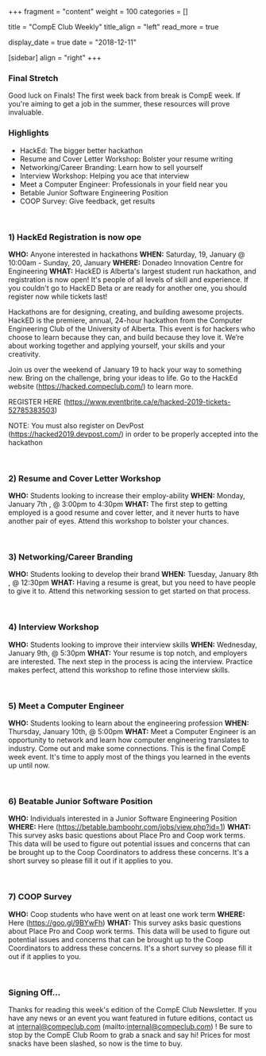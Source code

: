 
+++
fragment = "content"
weight = 100
categories = []

title = "CompE Club Weekly"
title_align = "left"
read_more = true

display_date = true
date = "2018-12-11" 

[sidebar]
  align = "right"
+++
    

### Final Stretch

Good luck on Finals! The first week back from break is CompE week. If you're aiming to get a job in the summer, these resources will prove invaluable.
</br>

### Highlights

*  HackEd: The bigger better hackathon
*  Resume and Cover Letter Workshop: Bolster your resume writing
*  Networking/Career Branding: Learn how to sell yourself
*  Interview Workshop: Helping you ace that interview
*  Meet a Computer Engineer: Professionals in your field near you
*  Betable Junior Software Engineering Position
*  COOP Survey: Give feedback, get results

</br>

### 1) HackEd Registration is now ope



**WHO:** Anyone interested in hackathons
**WHEN:** Saturday, 19, January @ 10:00am - Sunday, 20, January
**WHERE:** Donadeo Innovation Centre for Engineering
**WHAT:** HackED is Alberta's largest student run hackathon, and registration is now open! It's people of all levels of skill and experience. If you couldn't go to HackED Beta or are ready for another one, you should register now while tickets last!

Hackathons are for designing, creating, and building awesome projects. HackED is the premiere, annual, 24-hour hackathon from the Computer Engineering Club of the University of Alberta.
This event is for hackers who choose to learn because they can, and build because they love it. We’re about working together and applying yourself, your skills and your creativity.

Join us over the weekend of January 19 to hack your way to something new. Bring on the challenge, bring your ideas to life. Go to the HackEd website (https://hacked.compeclub.com/) to learn more.

REGISTER HERE (https://www.eventbrite.ca/e/hacked-2019-tickets-52785383503)

NOTE: You must also register on DevPost (https://hacked2019.devpost.com/) in order to be properly accepted into the hackathon

</br>

### 2) Resume and Cover Letter Workshop



**WHO:** Students looking to increase their employ-ability
**WHEN:** Monday, January 7th , @ 3:00pm to 4:30pm
**WHAT:** The first step to getting employed is a good resume and cover letter, and it never hurts to have another pair of eyes. Attend this workshop to bolster your chances.

</br>

### 3) Networking/Career Branding


**WHO:** Students looking to develop their brand
**WHEN:** Tuesday, January 8th , @ 12:30pm
**WHAT:** Having a resume is great, but you need to have people to give it to. Attend this networking session to get started on that process.

</br>

### 4) Interview Workshop


**WHO:** Students looking to improve their interview skills
**WHEN:** Wednesday, January 9th, @ 5:30pm
**WHAT:** Your resume is top notch, and employers are interested. The next step in the process is acing the interview. Practice makes perfect, attend this workshop to refine those interview skills.

</br>

### 5) Meet a Computer Engineer


**WHO:** Students looking to learn about the engineering profession
**WHEN:** Thursday, January 10th, @ 5:00pm
**WHAT:** Meet a Computer Engineer is an opportunity to network and learn how computer engineering translates to industry. Come out and make some connections. This is the final CompE week event. It's time to apply most of the things you learned in the events up until now.

</br>

### 6) Beatable Junior Software Position



**WHO:** Individuals interested in a Junior Software Engineering Position
**WHERE:** Here (https://betable.bamboohr.com/jobs/view.php?id=1)
**WHAT:** This survey asks basic questions about Place Pro and Coop work terms. This data will be used to figure out potential issues and concerns that can be brought up to the Coop Coordinators to address these concerns. It's a short survey so please fill it out if it applies to you.

</br>

### 7) COOP Survey



**WHO:** Coop students who have went on at least one work term
**WHERE:** Here (https://goo.gl/9BYwFh)
**WHAT:** This survey asks basic questions about Place Pro and Coop work terms. This data will be used to figure out potential issues and concerns that can be brought up to the Coop Coordinators to address these concerns. It's a short survey so please fill it out if it applies to you.


</br>

### Signing Off...

Thanks for reading this week's edition of the CompE Club Newsletter.  If you have any news or an event you want featured in future editions, contact us at internal@compeclub.com (mailto:internal@compeclub.com) !  Be sure to stop by the CompE Club Room to grab a snack and say hi! Prices for most snacks have been slashed, so now is the time to buy.

</br>
